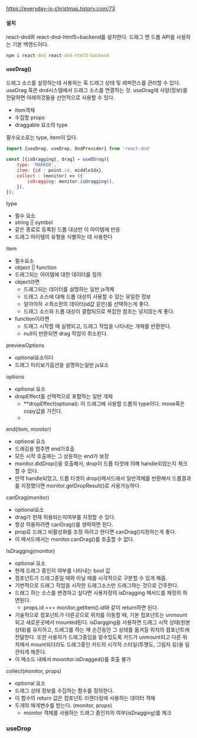 https://everyday-is-christmas.tistory.com/73
#### 설치
react-dnd와 react-dnd-html5=backend를 설치한다.
드래그 앤 드롭 API를 사용하는 기본 백엔드이다.
```cmd
npm i react-dnd react-dnd-html5-backend
```

#### useDrag()
드래그 소스를 설정하는데 사용하는 훅
드래그 상태 및 레퍼런스를 관리할 수 있다.
useDrag 훅은 dnd시스템에서 드래그 소스를 연결하는 것.
useDrag에 사양(정보)를 전달하면 아래의것들을 선언적으로 사용할 수 있다.

- item객체
- 수집할 props
- draggable 요소의  type

필수요소로는 type, item이 있다.
```jsx
import {useDrag, useDrop, DndProvider} from 'react-dnd'

const [{isDragging}, drag] = useDSrag({
	type: 'MARKER',
	item: {id : point.id, middleIdx},
	collect : (monitor) => ({
		isDragging: monitor.isDragging(),
	}),
});
```

type 
- 필수 요소
- string || symbol
- 같은 종료로 등록된 드롭 대상만 이 아이템에 반응
- 드래그 아이템의 유형을 식별하는 데 사용한다


item
- 필수요소
- object || function
- 드래그되는 아이템에 대한 데이터를 정의
- object라면
	- 드래그되는 데이터를 설명하는 일반 js객체
	- 드래그 소스에 대해 드롭 대상이 사용할 수 있는 유일한 정보
	- 알아야하 ㄹ최소한의 데이터(id값 같은)를 선택하는게 좋다.
	- 드래그 소스와 드롭 대상이 결합되므로 복잡한 참조는 넣지않는게 좋다. 
- function이라면
	- 드래그 시작할 때 실행되고, 드래그 작업을 나타내는 개체를 반환한다.
	- null이 반환되면 drag 작업이 취소된다.

previewOptions
- optional요소이다
- 드래그 미리보기옵션을 설명하는일반 js요소

options
- optional 요소
- dropEffect를 선택적으로 포함하는 일반 개체
	- **dropEffect(optional): 이 드래그에 사용할 드롭의 type이다. move혹은 copy값을 가진다.
	- 

end(item, monitor)
- optional 요소
- 드래깅을 멈추면 end가호출
- 모든 시작 호출에는 그 상응하는 end가 보장
- monitor.didDrop()을 호출해서, drop이 드롭 타겟에 의해 handle되었는지 체크할 수 있다.
- 만약 handle되었고, 드롭 타겟이 drop()메서드에서 일반객체를 반환해서 드롭결과를 지정했다면 monitor.getDropResult()로 사용가능하다.


canDrag(monitor)
- optional요소
- drag가 현재 허용되는지여부를 지정할 수 있다. 
- 항상 허용하려면 canDrag()를 생략하면 된다.
- prop로 드래그 비활성화를 조정 하려고 한다면 canDrag()지정하는게 좋다.
- 이 메서드에서는 monitor.canDrag()를 호출할 수 없다.


IsDragging(monitor)
- optional 요소
- 현재 드래그 중인지 여부를 나타내는 bool 값
- 컴포넌트가 드래그중일 때와 아닐 때를 시각적으로 구분할 수 있게 해줌.
- 기번적으로 드래그 작업을 시작한 드래그소스만 드래그하는 것으로 간주한다.
- 드래그 하는 소스를 변경하고 싶다면 사용자정의 isDragging 메서드를 재정의 하면된다.
	- props.id === monitor,getItem().id와 같이 return하면 된다.
- 기술적으로 컴포넌트가 다른곳으로 위치를 이동할 때, 기본 컴포넌트는 unmount되고 새로운곳에서 mounted된다. isDargging을 사용하면 드래그 시작 상태(원본 상태)를 유지하고, 드래그를 하는 매 순간동안 그 상태를 옮겨질 위치의 컴포넌트에 전달한다. 또한 사용자가 드래그중임을 알수있도록 카드가 unmount되고 다른 위치에서 mount되더라도 드래그중인 카드의 시각적 스타일(투명도, 그림자 등)을 일관되게 해준다.
- 이 메소드 내에서 moonitor.isDragged()를 호출 불가

collect(monitor, props)
- optional 요소
- 드래그 상태 정보를 수집하는 함수를 정의한다.
- 이 함수의 return 값은 컴포넌트 리랜더링에 사용하는 데이터 객체
- 두개의 매개변수를 받는다. (monitor, props)
	- monitor 객체를 사용하는 드래그 중인지의 여부(isDragging)를 체크

### useDrop